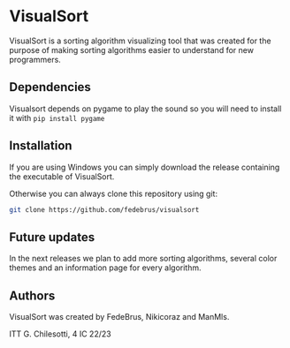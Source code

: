# VisualSort
VisualSort is a sorting algorithm visualizing tool that was created for the purpose of making sorting algorithms easier to understand for new programmers.

## Dependencies
Visualsort depends on pygame to play the sound so you will need to install it with `pip install pygame`

## Installation
If you are using Windows you can simply download the release containing the executable of VisualSort. 

Otherwise you can always clone this repository using git:

```bash
git clone https://github.com/fedebrus/visualsort
```
## Future updates
In the next releases we plan to add more sorting algorithms, several color themes and an information page for every algorithm.

## Authors 
VisualSort was created by FedeBrus, Nikicoraz and ManMls.

ITT G. Chilesotti, 4 IC 22/23
